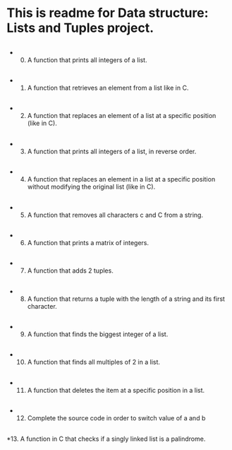 # This is readme for Data structure: Lists and Tuples project.
##
* 0. A function that prints all integers of a list.
##
* 1. A function that retrieves an element from a list like in C.
##
* 2. A function that replaces an element of a list at a specific position (like in C).
##
* 3. A function that prints all integers of a list, in reverse order.
##
* 4. A function that replaces an element in a list at a specific position without modifying the original list (like in C).
##
* 5. A function that removes all characters c and C from a string.
##
* 6. A function that prints a matrix of integers.
##
* 7. A function that adds 2 tuples.
##
* 8. A function that returns a tuple with the length of a string and its first character.
##
* 9. A function that finds the biggest integer of a list.
##
* 10. A function that finds all multiples of 2 in a list.
##
* 11. A function that deletes the item at a specific position in a list.
##
* 12. Complete the source code in order to switch value of a and b
##
*13. A function in C that checks if a singly linked list is a palindrome.
